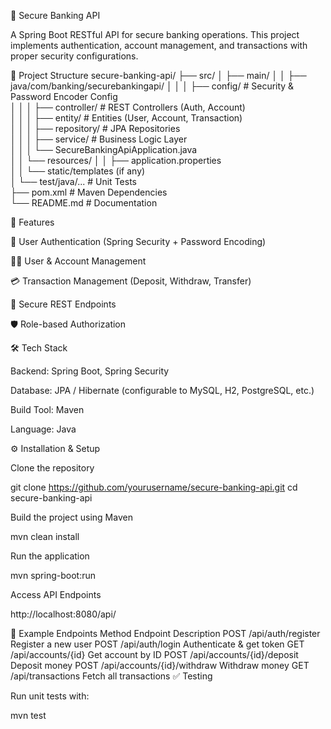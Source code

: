 🏦 Secure Banking API

A Spring Boot RESTful API for secure banking operations. This project implements authentication, account management, and transactions with proper security configurations.

📂 Project Structure
secure-banking-api/
 ├── src/
 │   ├── main/
 │   │   ├── java/com/banking/securebankingapi/
 │   │   │   ├── config/         # Security & Password Encoder Config  
 │   │   │   ├── controller/     # REST Controllers (Auth, Account)  
 │   │   │   ├── entity/         # Entities (User, Account, Transaction)  
 │   │   │   ├── repository/     # JPA Repositories  
 │   │   │   ├── service/        # Business Logic Layer  
 │   │   │   └── SecureBankingApiApplication.java  
 │   │   └── resources/
 │   │       ├── application.properties  
 │   │       └── static/templates (if any)  
 │   └── test/java/...           # Unit Tests  
 ├── pom.xml                     # Maven Dependencies  
 └── README.md                   # Documentation

🚀 Features

🔐 User Authentication (Spring Security + Password Encoding)

🧑‍💼 User & Account Management

💳 Transaction Management (Deposit, Withdraw, Transfer)

📜 Secure REST Endpoints

🛡️ Role-based Authorization

🛠️ Tech Stack

Backend: Spring Boot, Spring Security

Database: JPA / Hibernate (configurable to MySQL, H2, PostgreSQL, etc.)

Build Tool: Maven

Language: Java

⚙️ Installation & Setup

Clone the repository

git clone https://github.com/yourusername/secure-banking-api.git
cd secure-banking-api


Build the project using Maven

mvn clean install


Run the application

mvn spring-boot:run


Access API Endpoints

http://localhost:8080/api/

📌 Example Endpoints
Method	Endpoint	Description
POST	/api/auth/register	Register a new user
POST	/api/auth/login	Authenticate & get token
GET	/api/accounts/{id}	Get account by ID
POST	/api/accounts/{id}/deposit	Deposit money
POST	/api/accounts/{id}/withdraw	Withdraw money
GET	/api/transactions	Fetch all transactions
✅ Testing

Run unit tests with:

mvn test
